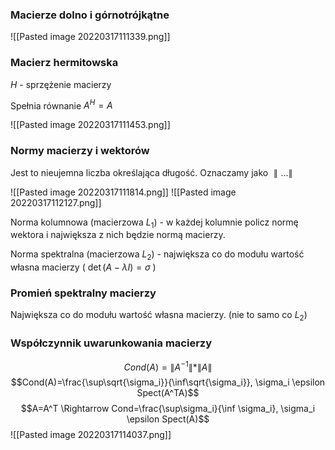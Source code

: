 ### Macierze dolno i górnotrójkątne
![[Pasted image 20220317111339.png]]

### Macierz hermitowska
$H$ - sprzężenie macierzy

Spełnia równanie $A^H=A$

![[Pasted image 20220317111453.png]]
### Normy macierzy i wektorów
Jest to nieujemna liczba określająca długość. Oznaczamy jako $\parallel ... \parallel$

![[Pasted image 20220317111814.png]]
![[Pasted image 20220317112127.png]]

Norma kolumnowa (macierzowa $L_1$) - w każdej kolumnie policz normę wektora i największa z nich będzie normą macierzy.

Norma spektralna (macierzowa $L_2$) - największa co do modułu wartość własna macierzy ( $\det{(A - \lambda I)}=\sigma$ )

### Promień spektralny macierzy
Największa co do modułu wartość własna macierzy. (nie to samo co $L_2$)

### Współczynnik uwarunkowania macierzy
$$Cond(A)=\| A^{-1} \| * \| A \|$$
$$Cond(A)=\frac{\sup\sqrt{\sigma_i}}{\inf\sqrt{\sigma_i}}, \sigma_i \epsilon Spect(A^TA)$$
$$A=A^T \Rightarrow Cond=\frac{\sup\sigma_i}{\inf \sigma_i}, \sigma_i \epsilon Spect(A)$$
![[Pasted image 20220317114037.png]]
